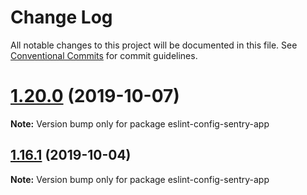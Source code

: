 # Change Log

All notable changes to this project will be documented in this file.
See [Conventional Commits](https://conventionalcommits.org) for commit guidelines.

# [1.20.0](https://github.com/getsentry/eslint-config-sentry/compare/v1.19.1...v1.20.0) (2019-10-07)

**Note:** Version bump only for package eslint-config-sentry-app





## [1.16.1](https://github.com/getsentry/eslint-config-sentry/compare/v1.16.0...v1.16.1) (2019-10-04)

**Note:** Version bump only for package eslint-config-sentry-app
